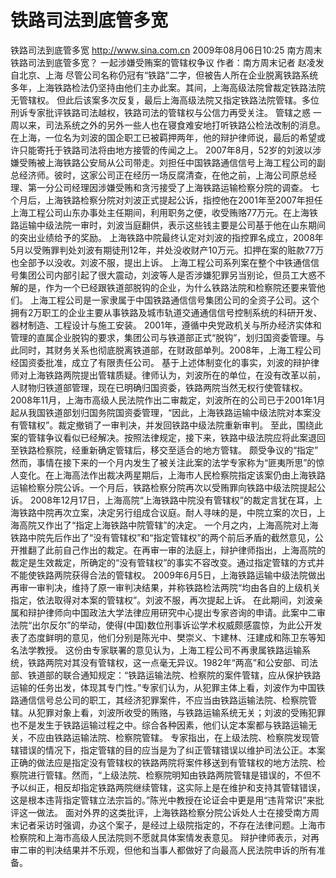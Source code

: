 # 铁路司法到底管多宽

铁路司法到底管多宽
http://www.sina.com.cn  2009年08月06日10:25  南方周末
铁路司法到底管多宽？ 一起涉嫌受贿案的管辖权争议
作者：南方周末记者 赵凌发自北京、上海
尽管公司名称仍冠有“铁路”二字，但被告人所在企业脱离铁路系统多年，上海铁路检法仍坚持由他们主办此案。其间，上海高级法院曾裁定铁路法院无管辖权。
但此后该案多次反复，最后上海高级法院又指定铁路法院管辖。多位刑诉专家批评铁路司法越权，铁路司法的管辖权与公信力再受关注。
管辖之惑
一周以来，司法系统之外的另外一些人也在寝食难安地打听铁路公检法改制的消息。在上海，一位名为刘波的国企职工已被羁押两年，他的辩护律师说，最后的希望或许只能寄托于铁路司法将由地方接管的传闻之上。
2007年8月，52岁的刘波以涉嫌受贿被上海铁路公安局从公司带走。刘担任中国铁路通信信号上海工程公司的副总经济师。彼时，这家公司正在经历一场反腐清查，在他之前，上海公司原总经理、第一分公司经理因涉嫌受贿和贪污接受了上海铁路运输检察分院的调查。
七个月后，上海铁路检察分院对刘波正式提起公诉，指控他在2001年至2007年担任上海工程公司山东办事处主任期间，利用职务之便，收受贿赂77万元。在上海铁路运输中级法院一审时，刘波当庭翻供，表示这些钱主要是公司基于他在山东期间的突出业绩给予的奖励。
上海铁路中院最终认定对刘波的指控罪名成立，2008年5月以受贿罪判处刘波有期徒刑12年，并处没收财产10万元。扣押在案的赃款77万也全部予以没收。刘波不服，提出上诉。
上海工程公司系列案在整个中铁通信信号集团公司内部引起了很大震动，刘波等人是否涉嫌犯罪另当别论，但员工大惑不解的是，作为一个已经跟铁道部脱钩的企业，为什么铁路法院和检察院还要来管他们。
上海工程公司是一家隶属于中国铁路通信信号集团公司的全资子公司。这个拥有2万职工的企业主要从事铁路及城市轨道交通通信信号控制系统的科研开发、器材制造、工程设计与施工安装。
2001年，遵循中央党政机关与所办经济实体和管理的直属企业脱钩的要求，集团公司与铁道部正式“脱钩”，划归国资委管理。与此同时，其财务关系也彻底脱离铁道部，在财政部单列。2008年，上海工程公司经国资委批准，成立了有限责任公司。
基于上述体制变化的事实，刘波的辩护律师对上海铁路两院提出管辖质疑。律师认为，刘波所在的单位，在没有改革以前，人财物归铁道部管理，现在已明确归国资委，铁路两院当然无权行使管辖权。
2008年11月，上海市高级人民法院作出二审裁定，刘波所在的公司已于2001年1月起从我国铁道部划归国务院国资委管理，“因此，上海铁路运输中级法院对本案没有管辖权”。裁定撤销了一审判决，并发回铁路中级法院重新审判。
至此，围绕此案的管辖争议看似已经解决。按照法律规定，接下来，铁路中级法院应将此案退回至铁路检察院，经重新确定管辖后，移交至适合的地方管辖。
颇受争议的“指定”
然而，事情在接下来的一个月内发生了被关注此案的法学专家称为“匪夷所思”的惊人变化。在上海高法作出裁决两星期后，上海市人民检察院指定该案仍由上海铁路运输检察分院公诉。一个月后，铁路检察分院再次以受贿罪向铁路中级法院提起公诉。
2008年12月17日，上海高院“上海铁路中院没有管辖权”的裁定言犹在耳，上海铁路中院再次立案，决定另行组成合议庭。耐人寻味的是，中院立案的次日，上海高院又作出了“指定上海铁路中院管辖”的决定。
一个月之内，上海高院对上海铁路中院先后作出了“没有管辖权”和“指定管辖权”的两个前后矛盾的截然意见，公开推翻了此前自己作出的裁定。在再审一审的法庭上，辩护律师指出，上海高院的裁定是生效裁定，所确定的“没有管辖权”的事实不容改变。通过指定管辖的方式并不能使铁路两院获得合法的管辖权。
2009年6月5日，上海铁路运输中级法院做出再审一审判决，维持了原一审判决结果，并称铁路检法两院“均由各自的上级机关指定，依法取得对本案的管辖权”。刘波不服，再次提起上诉。
在此期间，刘波亲属和辩护律师向中国政法大学法律应用研究中心提出专家咨询的申请。此案中二审法院“出尔反尔”的举动，使得(中国)数位刑事诉讼学术权威颇感震惊，为此公开发表了态度鲜明的意见，他们分别是陈光中、樊崇义、卞建林、汪建成和陈卫东等知名法学教授。
这份由专家联署的意见认为，上海工程公司不再隶属铁路运输系统，铁路两院对其没有管辖权，这一点毫无异议。1982年“两高”和公安部、司法部、铁道部的联合通知规定：“铁路运输法院、检察院的案件管辖，应从保护铁路运输的任务出发，体现其专门性。”专家们认为，从犯罪主体上看，刘波作为中国铁路通信信号总公司的职工，其经济犯罪案件，不应当由铁路运输法院、检察院管辖。从犯罪对象上看，刘波所收受的贿赂，与铁路运输系统无关；刘波的受贿犯罪也不是发生于铁路运输过程之中。综合各种因素，他们认定本案都与铁路运输无关，不应由铁路运输法院、检察院管辖。
专家指出，在上级法院、检察院发现管辖错误的情况下，指定管辖的目的应当是为了纠正管辖错误以维护司法公正。本案正确的做法应是指定没有管辖权的铁路两院将案件移送到有管辖权的地方法院、检察院进行管辖。然而，“上级法院、检察院明知由铁路两院管辖是错误的，不但不予以纠正，相反却指定铁路两院继续管辖，这实际上是在维护和支持其管辖错误，这是根本违背指定管辖立法宗旨的。”陈光中教授在论证会中更是用“违背常识”来批评这一做法。
面对外界的这类批评，上海铁路检察分院公诉处人士在接受南方周末记者采访时强调，办这个案子，是经过上级院指定的，不存在法律问题。上海市检察院和上海市高级人民法院则不愿就具体案情发表意见。
辩护律师表示，对再审二审的判决结果并不乐观，但他和当事人都做好了向最高人民法院申诉的所有准备。

